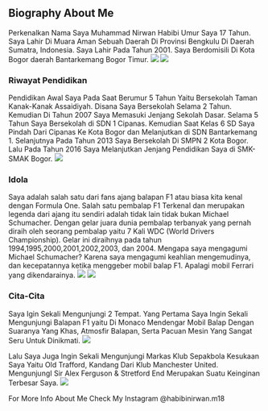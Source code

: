## Biography About Me

Perkenalkan Nama Saya Muhammad Nirwan Habibi Umur Saya 17 Tahun. Saya Lahir Di Muara Aman Sebuah Daerah Di Provinsi Bengkulu Di Daerah Sumatra, Indonesia. Saya Lahir Pada Tahun 2001. Saya Berdomisili Di Kota Bogor daerah Bantarkemang Bogor Timur.
<img src="Foto Bandara.jpg"/>
<img src="PIC 01.jpg"/>



### Riwayat Pendidikan

Pendidikan Awal Saya Pada Saat Berumur 5 Tahun Yaitu Bersekolah Taman Kanak-Kanak Assaidiyah. Disana Saya Bersekolah Selama 2 Tahun. Kemudian Di Tahun 2007 Saya Memasuki Jenjang Sekolah Dasar. Selama 5 Tahun Saya Bersekolah di SDN 1 Cipanas. Kemudian Saat Kelas 6 SD Saya Pindah Dari Cipanas Ke Kota Bogor dan Melanjutkan di SDN Bantarkemang 1. Selanjutnya Pada Tahun 2013 Saya Bersekolah Di SMPN 2 Kota Bogor. Lalu Pada Tahun 2016 Saya Melanjutkan Jenjang Pendidikan Saya di SMK-SMAK Bogor.
<img src="Graduation Day 1.jpg"/>



### Idola

Saya adalah salah satu dari fans ajang balapan F1 atau biasa kita kenal dengan Formula One. Salah satu pembalap F1 Terkenal dan merupakan legenda dari ajang itu sendiri adalah tidak lain tidak bukan Michael Schumacher. Dengan gelar juara dunia pembalap terbanyak yang pernah diraih oleh seorang pembalap yaitu 7 Kali WDC (World Drivers Championship). Gelar ini diraihnya pada tahun 1994,1995,2000,2001,2002,2003, dan 2004. Mengapa saya mengagumi Michael Schumacher? Karena saya mengagumi keahlian mengemudinya, dan kecepatannya ketika menggeber mobil balap F1. Apalagi mobil Ferrari yang dikendarainya. 
<img src="MSC.jpg"/>
<img src="MSC 2.jpg"/>



### Cita-Cita

Saya Igin Sekali Mengunjungi 2 Tempat. Yang Pertama Saya Ingin Sekali Mengunjungi Balapan F1 yaitu Di Monaco Mendengar Mobil Balap Dengan Suaranya Yang Khas, Atmosfir Balapan, Serta Pacuan Mesin Yang Sangat Seru Untuk Dinikmati.
<img src="Foto Website Edit 1.jpg"/>

Lalu Saya Juga Ingin Sekali Mengunjungi Markas Klub Sepakbola Kesukaan Saya Yaitu Old Trafford, Kandang Dari Klub Manchester United. MengunjungI Sir Alex Ferguson & Stretford End Merupakan Suatu Keinginan Terbesar Saya.
<img src="Old Trafford KKPI.jpg"/>


For More Info About Me Check My Instagram
@habibinirwan.m18
